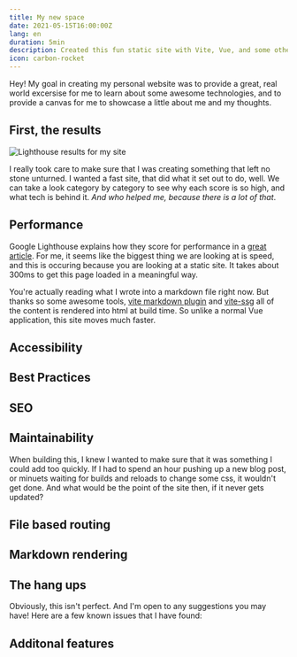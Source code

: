 ```yaml
---
title: My new space
date: 2021-05-15T16:00:00Z
lang: en
duration: 5min
description: Created this fun static site with Vite, Vue, and some other fun stuff. Hope you enjoy!
icon: carbon-rocket
---
```

Hey! My goal in creating my personal website was to provide a great, real world excersise for me to learn about some awesome technologies, and to provide a canvas for me to showcase a little about me and my thoughts.

## First, the results

![Lighthouse results for my site](/lighthouse.png "Lighthouse results for my site")

I really took care to make sure that I was creating something that left no stone unturned. I wanted a fast site, that did what it set out to do, well. We can take a look category by category to see why each score is so high, and what tech is behind it. _And who helped me, because there is a lot of that_.

## Performance
Google Lighthouse explains how they score for performance in a [great article](https://web.dev/performance-scoring/?utm_source=lighthouse&utm_medium=devtools). For me, it seems like the biggest thing we are looking at is speed, and this is occuring because you are looking at a static site. It takes about 300ms to get this page loaded in a meaningful way. 

You're actually reading what I wrote into a markdown file right now. But thanks so some awesome tools, [vite markdown plugin](https://github.com/antfu/vite-plugin-md) and [vite-ssg]() all of the content is rendered into html at build time. So unlike a normal Vue application, this site moves much faster. 

## Accessibility

## Best Practices

## SEO

## Maintainability
When building this, I knew I wanted to make sure that it was something I could add too quickly. If I had to spend an hour pushing up a new blog post, or minuets waiting for builds and reloads to change some css, it wouldn't get done. And what would be the point of the site then, if it never gets updated?

## File based routing

## Markdown rendering

## The hang ups
Obviously, this isn't perfect. And I'm open to any suggestions you may have! Here are a few known issues that I have found:

## Additonal features